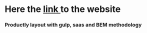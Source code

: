 # Here the <a sty href='https://mikebronnikov.github.io/LayOut-Training-Project/'>  link </a> to the website 
### Productly layout with gulp, saas and BEM methodology 
